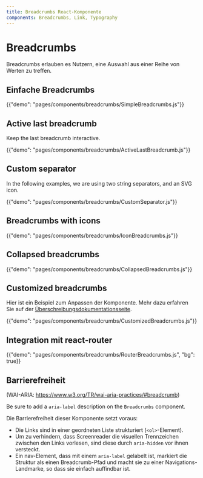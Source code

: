 ```yaml
---
title: Breadcrumbs React-Komponente
components: Breadcrumbs, Link, Typography
---
```


# Breadcrumbs

<p class="description">Breadcrumbs erlauben es Nutzern, eine Auswahl aus einer Reihe von Werten zu treffen.</p>

## Einfache Breadcrumbs

{{"demo": "pages/components/breadcrumbs/SimpleBreadcrumbs.js"}}

## Active last breadcrumb

Keep the last breadcrumb interactive.

{{"demo": "pages/components/breadcrumbs/ActiveLastBreadcrumb.js"}}

## Custom separator

In the following examples, we are using two string separators, and an SVG icon.

{{"demo": "pages/components/breadcrumbs/CustomSeparator.js"}}

## Breadcrumbs with icons

{{"demo": "pages/components/breadcrumbs/IconBreadcrumbs.js"}}

## Collapsed breadcrumbs

{{"demo": "pages/components/breadcrumbs/CollapsedBreadcrumbs.js"}}

## Customized breadcrumbs

Hier ist ein Beispiel zum Anpassen der Komponente. Mehr dazu erfahren Sie auf der [Überschreibungsdokumentationsseite](/customization/components/).

{{"demo": "pages/components/breadcrumbs/CustomizedBreadcrumbs.js"}}

## Integration mit react-router

{{"demo": "pages/components/breadcrumbs/RouterBreadcrumbs.js", "bg": true}}

## Barrierefreiheit

(WAI-ARIA: https://www.w3.org/TR/wai-aria-practices/#breadcrumb)

Be sure to add a `aria-label` description on the `Breadcrumbs` component.

Die Barrierefreiheit dieser Komponente setzt voraus:

- Die Links sind in einer geordneten Liste strukturiert (`<ol>`-Element).
- Um zu verhindern, dass Screenreader die visuellen Trennzeichen zwischen den Links vorlesen, sind diese durch `aria-hidden` vor ihnen versteckt.
- Ein nav-Element, dass mit einem `aria-label` gelabelt ist, markiert die Struktur als einen Breadcrumb-Pfad und macht sie zu einer Navigations-Landmarke, so dass sie einfach auffindbar ist.